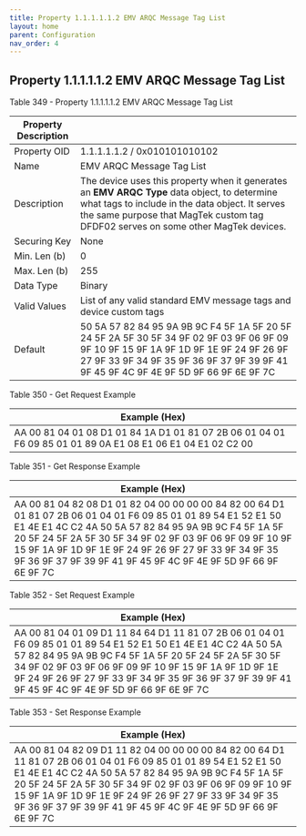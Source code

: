 ```yaml
---
title: Property 1.1.1.1.1.2 EMV ARQC Message Tag List
layout: home
parent: Configuration
nav_order: 4
---
```


## Property 1.1.1.1.1.2 EMV ARQC Message Tag List

Table 349 - Property 1.1.1.1.1.2 EMV ARQC Message Tag List

| Property Description |  |
|----|----|
| Property OID | 1.1.1.1.1.2 / 0x010101010102 |
| Name | EMV ARQC Message Tag List |
| Description | The device uses this property when it generates an **EMV ARQC Type** data object, to determine what tags to include in the data object. It serves the same purpose that MagTek custom tag DFDF02 serves on some other MagTek devices. |
| Securing Key | None |
| Min. Len (b) | 0 |
| Max. Len (b) | 255 |
| Data Type | Binary |
| Valid Values | List of any valid standard EMV message tags and device custom tags |
| Default | 50 5A 57 82 84 95 9A 9B 9C F4 5F 1A 5F 20 5F 24 5F 2A 5F 30 5F 34 9F 02 9F 03 9F 06 9F 09 9F 10 9F 15 9F 1A 9F 1D 9F 1E 9F 24 9F 26 9F 27 9F 33 9F 34 9F 35 9F 36 9F 37 9F 39 9F 41 9F 45 9F 4C 9F 4E 9F 5D 9F 66 9F 6E 9F 7C |

Table 350 - Get Request Example

| Example (Hex) |
|----|
| AA 00 81 04 01 08 D1 01 84 1A D1 01 81 07 2B 06 01 04 01 F6 09 85 01 01 89 0A E1 08 E1 06 E1 04 E1 02 C2 00 |

Table 351 - Get Response Example

| Example (Hex) |
|----|
| AA 00 81 04 82 08 D1 01 82 04 00 00 00 00 84 82 00 64 D1 01 81 07 2B 06 01 04 01 F6 09 85 01 01 89 54 E1 52 E1 50 E1 4E E1 4C C2 4A 50 5A 57 82 84 95 9A 9B 9C F4 5F 1A 5F 20 5F 24 5F 2A 5F 30 5F 34 9F 02 9F 03 9F 06 9F 09 9F 10 9F 15 9F 1A 9F 1D 9F 1E 9F 24 9F 26 9F 27 9F 33 9F 34 9F 35 9F 36 9F 37 9F 39 9F 41 9F 45 9F 4C 9F 4E 9F 5D 9F 66 9F 6E 9F 7C |

Table 352 - Set Request Example

| Example (Hex) |
|----|
| AA 00 81 04 01 09 D1 11 84 64 D1 11 81 07 2B 06 01 04 01 F6 09 85 01 01 89 54 E1 52 E1 50 E1 4E E1 4C C2 4A 50 5A 57 82 84 95 9A 9B 9C F4 5F 1A 5F 20 5F 24 5F 2A 5F 30 5F 34 9F 02 9F 03 9F 06 9F 09 9F 10 9F 15 9F 1A 9F 1D 9F 1E 9F 24 9F 26 9F 27 9F 33 9F 34 9F 35 9F 36 9F 37 9F 39 9F 41 9F 45 9F 4C 9F 4E 9F 5D 9F 66 9F 6E 9F 7C |

Table 353 - Set Response Example

| Example (Hex) |
|----|
| AA 00 81 04 82 09 D1 11 82 04 00 00 00 00 84 82 00 64 D1 11 81 07 2B 06 01 04 01 F6 09 85 01 01 89 54 E1 52 E1 50 E1 4E E1 4C C2 4A 50 5A 57 82 84 95 9A 9B 9C F4 5F 1A 5F 20 5F 24 5F 2A 5F 30 5F 34 9F 02 9F 03 9F 06 9F 09 9F 10 9F 15 9F 1A 9F 1D 9F 1E 9F 24 9F 26 9F 27 9F 33 9F 34 9F 35 9F 36 9F 37 9F 39 9F 41 9F 45 9F 4C 9F 4E 9F 5D 9F 66 9F 6E 9F 7C |

##